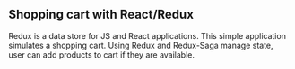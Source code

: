 ## Shopping cart with React/Redux

Redux is a data store for JS and React applications. This simple application simulates a shopping cart. Using Redux and Redux-Saga manage state, user can add products to cart if they are available.


